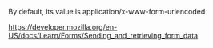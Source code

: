 By default, its value is application/x-www-form-urlencoded

https://developer.mozilla.org/en-US/docs/Learn/Forms/Sending_and_retrieving_form_data